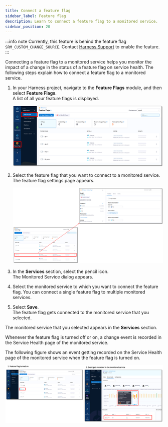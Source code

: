 ```yaml
---
title: Connect a feature flag
sidebar_label: Feature flag
description: Learn to connect a feature flag to a monitored service.
sidebar_position: 20
---
```


:::info note
Currently, this feature is behind the feature flag `SRM_CUSTOM_CHANGE_SOURCE`. Contact [Harness Support](mailto:support@harness.io) to enable the feature.
:::


Connecting a feature flag to a monitored service helps you monitor the impact of a change in the status of a feature flag on service health. The following steps explain how to connect a feature flag to a monitored service.

1. In your Harness project, navigate to the **Feature Flags** module, and then select **Feature Flags**.  
   A list of all your feature flags is displayed.

   ![Feature flags list](./static/../../static/change-impact-view-ff-navigation.png)

2. Select the feature flag that you want to connect to a monitored service.  
   The feature flag settings page appears.

   ![Feature flag Settings](./static/../../static/change-impact-view-ff-settings.png)


3. In the **Services** section, select the pencil icon.  
   The Monitored Service dialog appears.
4. Select the monitored service to which you want to connect the feature flag. You can connect a single feature flag to multiple monitored services.

5. Select **Save**.  
   The feature flag gets connected to the monitored service that you selected.  
   
The monitored service that you selected appears in the **Services** section.

Whenever the feature flag is turned off or on, a change event is recorded in the Service Health page of the monitored service.

The following figure shows an event getting recorded on the Service Health page of the monitored service when the feature flag is turned on.

![FF event generated](./static/change-impact-view-ff-event-generated.png)
